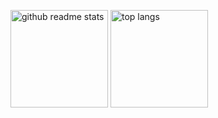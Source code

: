 
<!--
**RangiLyu/RangiLyu** is a ✨ _special_ ✨ repository because its `README.md` (this file) appears on your GitHub profile.

Here are some ideas to get you started:

- 🔭 I’m currently working on ...
- 🌱 I’m currently learning ...
- 👯 I’m looking to collaborate on ...
- 🤔 I’m looking for help with ...
- 💬 Ask me about ...
- 📫 How to reach me: ...
- 😄 Pronouns: ...
- ⚡ Fun fact: ...
-->

<p align="left"><a href="https://github.com/Juevee?tab=repositories"><img src="https://github-readme-stats.vercel.app/api?username=Juevee&theme=vue&count_private=true&show_icons=true&hide=issues" alt="github readme stats" height="156"/></a>    <a href="https://github.com/Juevee?tab=repositories"><img src="https://github-readme-stats.anuraghazra1.vercel.app/api/top-langs/?username=Juevee&theme=vue&layout=compact" alt="top langs" height="156"/></a></p>


